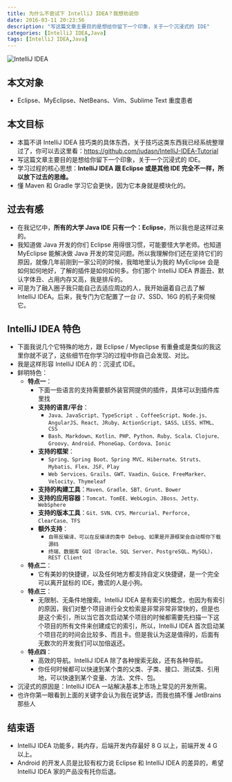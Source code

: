 ```yaml
---
title: 为什么不尝试下 IntelliJ IDEA？我想劝说你
date: 2016-03-11 20:23:56
description: "写这篇文章主要目的是想给你留下一个印象，关于一个沉浸式的 IDE"
categories: [IntelliJ IDEA,Java]
tags: [IntelliJ IDEA,Java]
---
```



<!-- more -->


![IntelliJ IDEA](http://img.youmeek.com/2016/IntelliJ-IDEA-ER.jpg)


## 本文对象

- Eclipse、MyEclipse、NetBeans、Vim、Sublime Text 重度患者


## 本文目标

- 本篇不讲 IntelliJ IDEA 技巧类的具体东西，关于技巧这类东西我已经系统整理过了，你可以去这里看：<https://github.com/judasn/IntelliJ-IDEA-Tutorial>
- 写这篇文章主要目的是想给你留下一个印象，关于一个沉浸式的 IDE。
- 学习过程的核心思想：**IntelliJ IDEA 跟 Eclipse 或是其他 IDE 完全不一样，所以放下过去的思维。**
- 懂 Maven 和 Gradle 学习它会更快，因为它本身就是模块化的。


## 过去有感

- 在我记忆中，**所有的大学 Java IDE 只有一个：Eclipse**，所以我也是这样过来的。
- 我知道做 Java 开发的你们 Eclipse 用得很习惯，可能要怪大学老师。也知道 MyEclipse 能解决做 Java 开发的常见问题。所以我理解你们还在坚持它们的原因，就像几年前刚到一家公司的时候，我暗地里认为我的 MyEclipse 会是如何如何地好，了解的插件是如何如何多。你们那个 IntelliJ IDEA 界面丑、默认字体丑、占用内存又高，我是排斥的。
- 可是为了融入圈子我只能自己去适应周边的人，我开始逼着自己去了解 IntelliJ IDEA。后来，我专门为它配置了一台 i7、SSD、16G 的机子来伺候它。


## IntelliJ IDEA 特色

- 下面我说几个它特殊的地方，跟 Eclipse / Myeclipse 有重叠或是类似的我这里你就不说了，这些细节在你学习的过程中你自己会发现、对比。
- 我是这样形容 IntelliJ IDEA 的：沉浸式 IDE。
- 鲜明特色：
    - **特点一**：
        - 下面一些语言的支持需要额外装官网提供的插件，具体可以到插件库里找
        - **支持的语言/平台**：
            - `Java、JavaScript、TypeScript 、CoffeeScript、Node.js、AngularJS、React、JRuby、ActionScript、SASS、LESS、HTML、CSS`
            - `Bash、Markdown、Kotlin、PHP、Python、Ruby、Scala、Clojure、Groovy、Android、PhoneGap、Cordova、Ionic`
        - **支持的框架**：
            - `Spring、Spring Boot、Spring MVC、Hibernate、Struts、Mybatis、Flex、JSF、Play`
            - `Web Services、Grails、GWT、Vaadin、Guice、FreeMarker、Velocity、Thymeleaf`
        - **支持的构建工具**：`Maven、Gradle、SBT、Grunt、Bower`
        - **支持的应用容器**：`Tomcat、TomEE、WebLogin、JBoss、Jetty、WebSphere`
        - **支持的版本工具**：`Git、SVN、CVS、Mercurial、Perforce, ClearCase、TFS`
        - **额外支持**：
            - `自带反编译、可以在反编译的类中 Debug、如果是开源框架会自动帮你下载源码`
            - `终端、数据库 GUI（Oracle、SQL Server、PostgreSQL、MySQL），REST Client`
    - **特点二**：
        - 它有美妙的快捷键，以及任何地方都支持自定义快捷键，是一个完全可以离开鼠标的 IDE，撒谎的人是小狗。
    - **特点三**：
        - 无限制、无条件地搜索。IntelliJ IDEA 是有索引的概念，也因为有索引的原因，我们对整个项目进行全文检索是非常非常非常快的，但是也是这个索引，所以当它首次启动某个项目的时候都需要先扫描一下这个项目的所有文件来创建成它的索引，所以，IntelliJ IDEA 首次启动某个项目花的时间会比较多、而且卡。但是我认为这是值得的，后面有无数次的开发我们可以加倍返还。
    - **特点四**：
        - 高效的导航。IntelliJ IDEA 除了各种搜索无敌，还有各种导航。
        - 你任何时候都可以快速到某个类的父类、子类、接口、测试类、引用地，可以快速到某个变量、方法、文件、包。
- 沉浸式的原因是：IntelliJ IDEA 一站解决基本上市场上常见的开发所需。
- 也许你第一眼看到上面的关键字会认为我在说梦话，而我也搞不懂 JetBrains 那些人

     
## 结束语

- IntelliJ IDEA 功能多，耗内存，后端开发内存最好 8 G 以上，前端开发 4 G 以上。
- Android 的开发人员是比较有权力说 Eclipse 和 IntelliJ IDEA 的差异的，希望 IntelliJ IDEA 家的产品没有托你后退。
